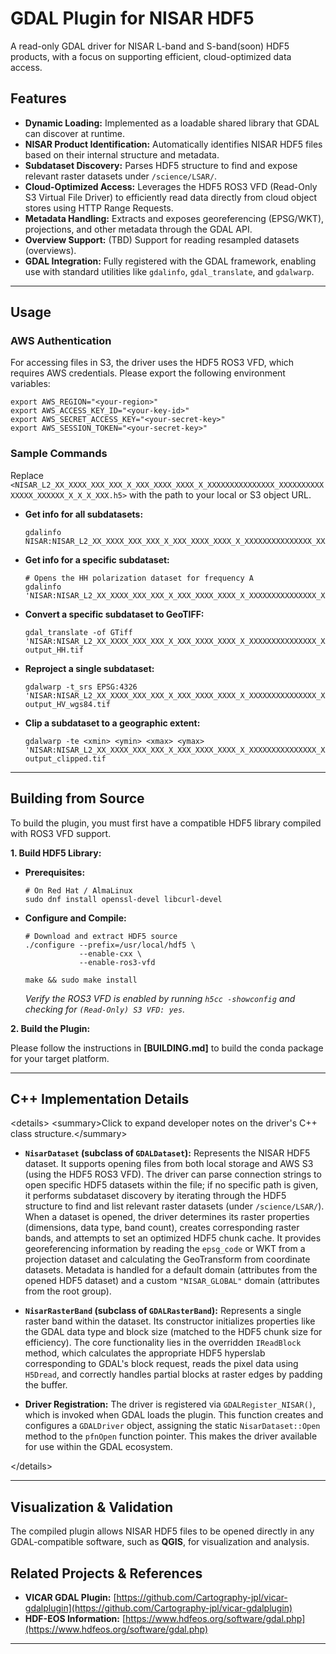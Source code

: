 # GDAL Plugin for NISAR HDF5

A read-only GDAL driver for NISAR L-band and S-band(soon) HDF5 products, with a focus on supporting efficient, cloud-optimized data access.

## Features

  * **Dynamic Loading:** Implemented as a loadable shared library that GDAL can discover at runtime.
  * **NISAR Product Identification:** Automatically identifies NISAR HDF5 files based on their internal structure and metadata.
  * **Subdataset Discovery:** Parses HDF5 structure to find and expose relevant raster datasets under `/science/LSAR/`.
  * **Cloud-Optimized Access:** Leverages the HDF5 ROS3 VFD (Read-Only S3 Virtual File Driver) to efficiently read data directly from cloud object stores using HTTP Range Requests.
  * **Metadata Handling:** Extracts and exposes georeferencing (EPSG/WKT), projections, and other metadata through the GDAL API.
  * **Overview Support:** (TBD) Support for reading resampled datasets (overviews).
  * **GDAL Integration:** Fully registered with the GDAL framework, enabling use with standard utilities like `gdalinfo`, `gdal_translate`, and `gdalwarp`.

-----

## Usage

### AWS Authentication

For accessing files in S3, the driver uses the HDF5 ROS3 VFD, which requires AWS credentials. Please export the following environment variables:

```shell
export AWS_REGION="<your-region>"
export AWS_ACCESS_KEY_ID="<your-key-id>"
export AWS_SECRET_ACCESS_KEY="<your-secret-key>"
export AWS_SESSION_TOKEN="<your-secret-key>"
```

### Sample Commands

Replace `<NISAR_L2_XX_XXXX_XXX_XXX_X_XXX_XXXX_XXXX_X_XXXXXXXXXXXXXXX_XXXXXXXXXXXXXXX_XXXXXX_X_X_X_XXX.h5>` with the path to your local or S3 object URL.

  * **Get info for all subdatasets:**

    ```shell
    gdalinfo NISAR:NISAR_L2_XX_XXXX_XXX_XXX_X_XXX_XXXX_XXXX_X_XXXXXXXXXXXXXXX_XXXXXXXXXXXXXXX_XXXXXX_X_X_X_XXX.h5
    ```

  * **Get info for a specific subdataset:**

    ```shell
    # Opens the HH polarization dataset for frequency A
    gdalinfo 'NISAR:NISAR_L2_XX_XXXX_XXX_XXX_X_XXX_XXXX_XXXX_X_XXXXXXXXXXXXXXX_XXXXXXXXXXXXXXX_XXXXXX_X_X_X_XXX.h5:/science/LSAR/GSLC/swaths/frequencyA/HH'
    ```

  * **Convert a specific subdataset to GeoTIFF:**

    ```shell
    gdal_translate -of GTiff 'NISAR:NISAR_L2_XX_XXXX_XXX_XXX_X_XXX_XXXX_XXXX_X_XXXXXXXXXXXXXXX_XXXXXXXXXXXXXXX_XXXXXX_X_X_X_XXX.h5:/science/LSAR/GSLC/swaths/frequencyA/HH' output_HH.tif
    ```

  * **Reproject a single subdataset:**

    ```shell
    gdalwarp -t_srs EPSG:4326 'NISAR:NISAR_L2_XX_XXXX_XXX_XXX_X_XXX_XXXX_XXXX_X_XXXXXXXXXXXXXXX_XXXXXXXXXXXXXXX_XXXXXX_X_X_X_XXX.h5:/science/LSAR/GSLC/swaths/frequencyA/HV' output_HV_wgs84.tif
    ```

  * **Clip a subdataset to a geographic extent:**

    ```shell
    gdalwarp -te <xmin> <ymin> <xmax> <ymax> 'NISAR:NISAR_L2_XX_XXXX_XXX_XXX_X_XXX_XXXX_XXXX_X_XXXXXXXXXXXXXXX_XXXXXXXXXXXXXXX_XXXXXX_X_X_X_XXX.h5:/science/LSAR/GSLC/swaths/frequencyA/HH' output_clipped.tif
    ```

-----

## Building from Source

To build the plugin, you must first have a compatible HDF5 library compiled with ROS3 VFD support.

**1. Build HDF5 Library:**

  * **Prerequisites:**

    ```shell
    # On Red Hat / AlmaLinux
    sudo dnf install openssl-devel libcurl-devel
    ```

  * **Configure and Compile:**

    ```shell
    # Download and extract HDF5 source
    ./configure --prefix=/usr/local/hdf5 \
                --enable-cxx \
                --enable-ros3-vfd

    make && sudo make install
    ```

    *Verify the ROS3 VFD is enabled by running `h5cc -showconfig` and checking for `(Read-Only) S3 VFD: yes`.*

**2. Build the Plugin:**

Please follow the instructions in **[BUILDING.md]** to build the conda package for your target platform.

-----

## C++ Implementation Details

\<details\>
\<summary\>Click to expand developer notes on the driver's C++ class structure.\</summary\>

  * **`NisarDataset` (subclass of `GDALDataset`):** Represents the NISAR HDF5 dataset. It supports opening files from both local storage and AWS S3 (using the HDF5 ROS3 VFD). The driver can parse connection strings to open specific HDF5 datasets within the file; if no specific path is given, it performs subdataset discovery by iterating through the HDF5 structure to find and list relevant raster datasets (under `/science/LSAR/`). When a dataset is opened, the driver determines its raster properties (dimensions, data type, band count), creates corresponding raster bands, and attempts to set an optimized HDF5 chunk cache. It provides georeferencing information by reading the `epsg_code` or WKT from a projection dataset and calculating the GeoTransform from coordinate datasets. Metadata is handled for a default domain (attributes from the opened HDF5 dataset) and a custom `"NISAR_GLOBAL"` domain (attributes from the root group).

  * **`NisarRasterBand` (subclass of `GDALRasterBand`):** Represents a single raster band within the dataset. Its constructor initializes properties like the GDAL data type and block size (matched to the HDF5 chunk size for efficiency). The core functionality lies in the overridden `IReadBlock` method, which calculates the appropriate HDF5 hyperslab corresponding to GDAL's block request, reads the pixel data using `H5Dread`, and correctly handles partial blocks at raster edges by padding the buffer.

  * **Driver Registration:** The driver is registered via `GDALRegister_NISAR()`, which is invoked when GDAL loads the plugin. This function creates and configures a `GDALDriver` object, assigning the static `NisarDataset::Open` method to the `pfnOpen` function pointer. This makes the driver available for use within the GDAL ecosystem.

\</details\>

-----

## Visualization & Validation

The compiled plugin allows NISAR HDF5 files to be opened directly in any GDAL-compatible software, such as **QGIS**, for visualization and analysis.

## Related Projects & References

  * **VICAR GDAL Plugin:** [https://github.com/Cartography-jpl/vicar-gdalplugin](https://github.com/Cartography-jpl/vicar-gdalplugin)
  * **HDF-EOS Information:** [https://www.hdfeos.org/software/gdal.php](https://www.hdfeos.org/software/gdal.php)

-----
